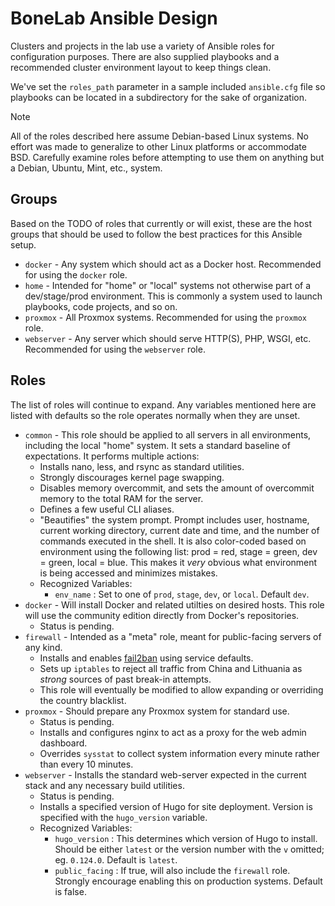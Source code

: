 # BoneLab Ansible Design

Clusters and projects in the lab use a variety of Ansible roles for configuration purposes. There are also supplied playbooks and a recommended cluster environment layout to keep things clean.

We've set the `roles_path` parameter in a sample included `ansible.cfg` file so playbooks can be located in a subdirectory for the sake of organization.

> [!NOTE]
> All of the roles described here assume Debian-based Linux systems. No effort was made to generalize to other Linux platforms or accommodate BSD. Carefully examine roles before attempting to use them on anything but a Debian, Ubuntu, Mint, etc., system.

## Groups

Based on the TODO of roles that currently or will exist, these are the host groups that should be used to follow the best practices for this Ansible setup.

- `docker` - Any system which should act as a Docker host. Recommended for using the `docker` role.
- `home` - Intended for "home" or "local" systems not otherwise part of a dev/stage/prod environment. This is commonly a system used to launch playbooks, code projects, and so on.
- `proxmox` - All Proxmox systems. Recommended for using the `proxmox` role.
- `webserver` - Any server which should serve HTTP(S), PHP, WSGI, etc. Recommended for using the `webserver` role.

## Roles

The list of roles will continue to expand. Any variables mentioned here are listed with defaults so the role operates normally when they are unset.

- `common` - This role should be applied to all servers in all environments, including the local "home" system. It sets a standard baseline of expectations. It performs multiple actions:
  - Installs nano, less, and rsync as standard utilities.
  - Strongly discourages kernel page swapping.
  - Disables memory overcommit, and sets the amount of overcommit memory to the total RAM for the server.
  - Defines a few useful CLI aliases.
  - "Beautifies" the system prompt. Prompt includes user, hostname, current working directory, current date and time, and the number of commands executed in the shell. It is also color-coded based on environment using the following list: prod = red, stage = green, dev = green, local = blue. This makes it _very_ obvious what environment is being accessed and minimizes mistakes.
  - Recognized Variables:
    - `env_name` : Set to one of `prod`, `stage`, `dev`, or `local`. Default `dev`.
- `docker` - Will install Docker and related utilties on desired hosts. This role will use the community edition directly from Docker's repositories.
  - Status is pending.
- `firewall` - Intended as a "meta" role, meant for public-facing servers of any kind.
  - Installs and enables [fail2ban](https://github.com/fail2ban/fail2ban) using service defaults.
  - Sets up `iptables` to reject all traffic from China and Lithuania as _strong_ sources of past break-in attempts.
  - This role will eventually be modified to allow expanding or overriding the country blacklist.
- `proxmox` - Should prepare any Proxmox system for standard use.
  - Status is pending.
  - Installs and configures nginx to act as a proxy for the web admin dashboard.
  - Overrides `sysstat` to collect system information every minute rather than every 10 minutes.
- `webserver` - Installs the standard web-server expected in the current stack and any necessary build utilities.
  - Status is pending.
  - Installs a specified version of Hugo for site deployment. Version is specified with the `hugo_version` variable.
  - Recognized Variables:
    - `hugo_version` : This determines which version of Hugo to install. Should be either `latest` or the version number with the `v` omitted; eg. `0.124.0`. Default is `latest`.
    - `public_facing` : If true, will also include the `firewall` role. Strongly encourage enabling this on production systems.  Default is false.
